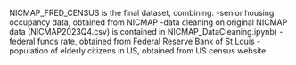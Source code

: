 NICMAP_FRED_CENSUS is the final dataset, combining:
  -senior housing occupancy data, obtained from NICMAP
        -data cleaning on original NICMAP data (NICMAP2023Q4.csv) is contained in NICMAP_DataCleaning.ipynb)
  -federal funds rate, obtained from Federal Reserve Bank of St Louis
  -population of elderly citizens in US, obtained from US census website


